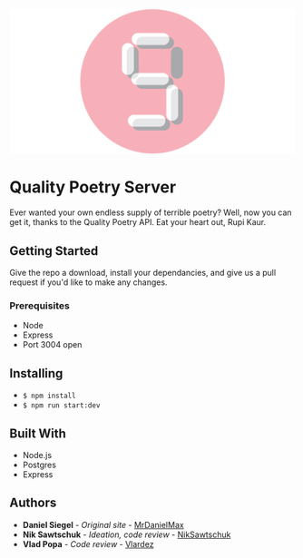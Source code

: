 ![5 to 9](/img/5to9_small.png?raw=true "5 to 9")

# Quality Poetry Server

Ever wanted your own endless supply of terrible poetry? Well, now you can get it, thanks to the Quality Poetry API. Eat your heart out, Rupi Kaur.

## Getting Started

Give the repo a download, install your dependancies, and give us a pull request if you'd like to make any changes.

### Prerequisites

* Node
* Express
* Port 3004 open

## Installing

* `$ npm install`
* `$ npm run start:dev`

## Built With

* Node.js
* Postgres
* Express

## Authors

* **Daniel Siegel** - *Original site* - [MrDanielMax](https://github.com/mrdanielmax)
* **Nik Sawtschuk** - *Ideation, code review* - [NikSawtschuk](https://github.com/niksawtschuk)
* **Vlad Popa** - *Code review* - [Vlardez](https://github.com/vlardez)
